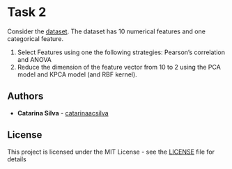 # Task 2

Consider the [dataset](https://archive.ics.uci.edu/ml/datasets/MAGIC+Gamma+Telescope). The dataset has 10 numerical features and one categorical feature.

1. Select Features using one the following strategies: Pearson’s correlation and ANOVA
2. Reduce the dimension of the feature vector from 10 to 2 using the PCA model and KPCA model (and RBF kernel).


## Authors

* **Catarina Silva** - [catarinaacsilva](https://github.com/catarinaacsilva)

## License

This project is licensed under the MIT License - see the [LICENSE](LICENSE) file for details